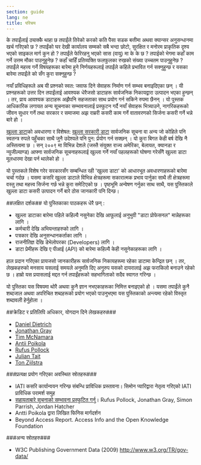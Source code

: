 ```yaml
---
section: guide
lang: ne
title: परिचय
---
```


के तपाईंलाई ठ्याक्कै थाहा छ तपाईंले तिरेको करको कति पैसा सडक बत्तीमा अथवा क्यान्सर अनुसन्धानमा खर्च गरिएको छ ? तपाईंको घर देखी कार्यालय सम्मको सबै भन्दा छोटो, सुरक्षित र मनोरम प्राकृतिक दृश्य भएको साइकल मार्ग कुन हो ? तपाईंले फेरिरहनु भएको सास (वायु) मा के के छ ? तपाईको भेगमा कहाँ काम गर्ने उत्तम मौका पाउनुहुनेछ ? कहाँ चाहिँ प्रतिव्यक्ति फलफुलका रुखको संख्या उच्चतम पाउनुहुनेछ ? तपाईंले महत्त्व गर्ने विषयहरूका बारेमा हुने निर्णयहरूलाई तपाईंले कहिले प्रभावित गर्न सक्नुहुन्छ र यसका बारेमा तपाईंले को सँग कुरा सक्नुहुन्छ ?
 
नयाँ प्रविधिहरूले अब यी प्रश्नको स्वत: जवाफ दिने सेवाहरू निर्माण गर्न सम्भव बनाइदिएका छन् । यी प्रश्नहरूको उत्तर दिन तपाईंलाई आवश्यक धेरैजसो डाटाहरू सार्वजनिक निकायद्वारा उत्पादन भएका हुन्छन् । तर, प्राय आवश्यक डाटाहरू अझैपनि सहजताका साथ प्रयोग गर्न सकिने रुपमा छैनन् । यो पुस्तक आधिकारिक लगायत अन्य सूचनाका सम्भावनालाई प्रस्फुटन गर्दै नयाँ सेवाहरू भित्र्याउने, नागरिकहरूको जीवन सुधार गर्ने तथा सरकार र समाजमा अझ राम्ररी कसरी  काम गर्ने वातावरणको सिर्जना कसरी गर्ने भन्ने बारे हो ।
 
[खुल्ला डाटा](http://opendatahandbook.org/glossary/en/terms/open-data/)को अवधारणा र विशेषत: [खुल्ला सरकारी डाटा](http://opendatahandbook.org/glossary/en/terms/open-government/) सार्वजनिक सूचना वा अन्य जो कोहिले पनि स्वतन्त्र रुपले पहुँचका साथै जुनै उदेश्यले पनि पुन: र्प्रयोग गर्न सक्छन् । यो कुरा बिगत केही बर्ष देखि नै अस्तित्वमा छ । सन् २००९ मा विभिन्न देशले (जस्तै संयुक्त राज्य अमेरिका, बेलायत, क्यानडा र न्युजील्याण्ड) आफ्ना सार्वजनिक सूचनाहरूलाई खुल्ला गर्ने नयाँ पहलहरूको घोषणा गरेसँगै खुल्ला डाटा मूलधारमा देखा पर्न थालेको हो ।
 
यो पुस्तकले विशेष गरेर सरकारसँग सम्बन्धित रही 'खुल्ला डाटा' को आधारभूत अवधारणाहरूको बारेमा चर्चा गर्दछ । यसमा कसरि खुल्ला डाटाले विभिन्न क्षेत्रहरूमा सकारात्मक प्रभाव पार्नुका साथै ती क्षेत्रहरूमा वस्तु तथा महत्त्व सिर्जना गर्छ भन्ने कुरा समेटिएको छ । पृष्ठभूमि अन्वेषण गर्नुका साथ साथै, यस पुस्तिकाले खुल्ला डाटा कसरी उत्पादन गर्ने बारे ठोस जानकारी पनि दिन्छ।
 
##लक्षित दर्शक##
यो पुस्तिकाका पाठकहरू धेरै छन् :
* खुल्ला डाटाका बारेमा पहिले कहिल्यै नसुनेका देखि आफूलाई अनुभुवी "डाटा प्रोफेसनल" मान्नेहरूका लागि ।
* कर्मचारी देखि  अभियन्ताहरुको लागि ।
* पत्रकार देखि अनुसन्धानकर्ताका लागि ।
* राजनीतिज्ञ देखि डेभेलोपरका (Developers) लागि ।
* डाटा प्रेमीहरू देखि ए पीआई (API) को बारेमा कहिल्यै केही नसुनेकाहरूका लागि ।
 
हाल प्रदान गरिएका प्रायजसो जानकारीहरू सार्वजनिक निकायहरूमा रहेका डाटामा केन्द्रित छन् । तर, लेखकहरुको मनसाय यसलाई समयले अनुमति दिए अनुरुप यसको दायरालाई अझ फराकिलो बनाउने रहेको छ । हाम्रो यस प्रयासलाई मद्दत गर्न तपाईंहरूको सहभागिताको सदैव स्वागत गरिन्छ ।
 
यो पुस्तिका यस विषयमा थोरै अथवा कुनै ज्ञान नभएकाहरूका निमित्त बनाइएको हो । यसमा तपाईंले कुनै शब्दजाल अथवा अपरिचित शब्दहरूको प्रयोग भएको पाउनुभएमा यस पुस्तिकाको अन्त्यमा रहेको विस्तृत  शब्दावली हेर्नुहोला ।

##क्रेडिट र प्रतिलिपि अधिकार, योगदान दिने लेखकहरु### 
* [Daniel Dietrich](http://ddie.me/)  
* [Jonathan Gray](http://jonathangray.org/)  
* [Tim McNamara](http://timmcnamara.co.nz/)  
* [Antii Poikola](http://apoikola.wordpress.com/)  
* [Rufus Pollock](http://rufuspollock.org/)  
* [Julian Tait](http://www.littlestar.tv/)  
* [Ton Zijlstra](http://www.zylstra.org/)  


###प्रत्यक्ष प्रयोग गरिएका अवस्थित स्रोतहरू###
* IATI कसरि कार्यान्वयन गरिन्छ संबन्धि प्राविधिक प्रस्तावना। सिमोन प्यारिद्वारा नेतृत्व गरिएको IATI प्राविधिक परामर्श समुह  
* [सहायताबारे सूचनाको सम्भावना प्रस्फुटित गर्नु](http://www.unlockingaid.info/)। Rufus Pollock, Jonathan Gray, Simon Parrish, Jordan Hatcher  
* Antti Poikola द्वारा लिखित फिनिस मार्गदर्शन  
* Beyond Access Report. Access Info and the Open Knowledge Foundation  

###अन्य स्रोतहरु###
* W3C Publishing Government Data (2009) http://www.w3.org/TR/gov-data/  
